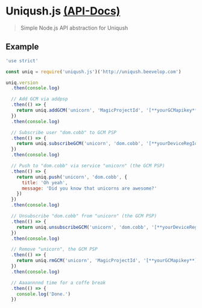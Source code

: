# Uniqush.js [(API-Docs)](https://htmlpreview.github.io/?https://github.com/beevelop/uniqush.js/blob/master/docs/uniqush.js/0.0.1/Uniqush.html)

> Simple Node.js API abstraction for Uniqush

## Example
```js
'use strict'

const uniq = require('uniqush.js')('http://uniqush.beevelop.com')

uniq.version
  .then(console.log)

  // Add GCM via addpsp
  .then(() => {
    return uniq.addGCM('unicorn', 'MagicProjectId', '[**yourGCMapikey**]')
  })
  .then(console.log)

  // Subscribe user "dom.cobb" to GCM PSP
  .then(() => {
    return uniq.subscribeGCM('unicorn', 'dom.cobb', '[**yourDeviceRegId**]')
  })
  .then(console.log)

  // Push to "dom.cobb" via service "unicorn" (the GCM PSP)
  .then(() => {
    return uniq.push('unicorn', 'dom.cobb', {
      title: 'Oh yeah',
      message: 'Did you know that unicorns are awesome?'
    })
  })
  .then(console.log)

  // Unsubscribe "dom.cobb" from "unicorn" (the GCM PSP)
  .then(() => {
    return uniq.unsubscribeGCM('unicorn', 'dom.cobb', '[**yourDeviceRegId**]')
  })
  .then(console.log)

  // Remove "unicorn", the GCM PSP
  .then(() => {
    return uniq.rmGCM('unicorn', 'MagicProjectId', '[**yourGCMapikey**]')
  })
  .then(console.log)

  // Aaaannnnd time for a coffe break
  .then(() => {
    console.log('Done.')
  })
```